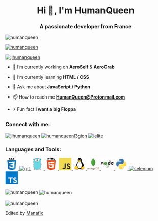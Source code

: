 <h1 align="center">Hi 👋, I'm HumanQueen</h1>
<h3 align="center">A passionate developer from France</h3>

<p align="left"> <img src="https://komarev.com/ghpvc/?username=humanqueen&label=Profile%20views&color=1695e3&style=flat" alt="humanqueen" /> </p>

<p align="left"> <a href="https://github.com/ryo-ma/github-profile-trophy"><img src="https://github-profile-trophy.vercel.app/?username=humanqueen" alt="humanqueen" /></a> </p>

<p align="left"> <a href="https://twitter.com/jlhumanqueen" target="blank"><img src="https://img.shields.io/twitter/follow/jlhumanqueen?logo=twitter&style=for-the-badge" alt="jlhumanqueen" /></a> </p>

- 🔭 I’m currently working on **AeroSelf** & **AeroGrab**

- 🌱 I’m currently learning **HTML / CSS**

- 💬 Ask me about **JavaScript / Python**

- 📫 How to reach me **HumanQueen@Protonmail.com**

- ⚡ Fun fact **I want a big Floppa**

<h3 align="left">Connect with me:</h3>
<p align="left">
<a href="https://twitter.com/jlhumanqueen" target="blank"><img align="center" src="https://raw.githubusercontent.com/rahuldkjain/github-profile-readme-generator/master/src/images/icons/Social/twitter.svg" alt="jlhumanqueen" height="30" width="40" /></a>
<a href="https://instagram.com/humanqueenl3gion" target="blank"><img align="center" src="https://raw.githubusercontent.com/rahuldkjain/github-profile-readme-generator/master/src/images/icons/Social/instagram.svg" alt="humanqueenl3gion" height="30" width="40" /></a>
<a href="https://discord.gg/lelite" target="blank"><img align="center" src="https://raw.githubusercontent.com/rahuldkjain/github-profile-readme-generator/master/src/images/icons/Social/discord.svg" alt="lelite" height="30" width="40" /></a>
</p>

<h3 align="left">Languages and Tools:</h3>
<p align="left"> <a href="https://www.w3schools.com/css/" target="_blank" rel="noreferrer"> <img src="https://raw.githubusercontent.com/devicons/devicon/master/icons/css3/css3-original-wordmark.svg" alt="css3" width="40" height="40"/> </a> <a href="https://git-scm.com/" target="_blank" rel="noreferrer"> <img src="https://www.vectorlogo.zone/logos/git-scm/git-scm-icon.svg" alt="git" width="40" height="40"/> </a> <a href="https://golang.org" target="_blank" rel="noreferrer"> <img src="https://raw.githubusercontent.com/devicons/devicon/master/icons/go/go-original.svg" alt="go" width="40" height="40"/> </a> <a href="https://www.w3.org/html/" target="_blank" rel="noreferrer"> <img src="https://raw.githubusercontent.com/devicons/devicon/master/icons/html5/html5-original-wordmark.svg" alt="html5" width="40" height="40"/> </a> <a href="https://developer.mozilla.org/en-US/docs/Web/JavaScript" target="_blank" rel="noreferrer"> <img src="https://raw.githubusercontent.com/devicons/devicon/master/icons/javascript/javascript-original.svg" alt="javascript" width="40" height="40"/> </a> <a href="https://www.linux.org/" target="_blank" rel="noreferrer"> <img src="https://raw.githubusercontent.com/devicons/devicon/master/icons/linux/linux-original.svg" alt="linux" width="40" height="40"/> </a> <a href="https://www.mongodb.com/" target="_blank" rel="noreferrer"> <img src="https://raw.githubusercontent.com/devicons/devicon/master/icons/mongodb/mongodb-original-wordmark.svg" alt="mongodb" width="40" height="40"/> </a> <a href="https://nodejs.org" target="_blank" rel="noreferrer"> <img src="https://raw.githubusercontent.com/devicons/devicon/master/icons/nodejs/nodejs-original-wordmark.svg" alt="nodejs" width="40" height="40"/> </a> <a href="https://www.python.org" target="_blank" rel="noreferrer"> <img src="https://raw.githubusercontent.com/devicons/devicon/master/icons/python/python-original.svg" alt="python" width="40" height="40"/> </a> <a href="https://www.selenium.dev" target="_blank" rel="noreferrer"> <img src="https://raw.githubusercontent.com/detain/svg-logos/780f25886640cef088af994181646db2f6b1a3f8/svg/selenium-logo.svg" alt="selenium" width="40" height="40"/> </a> <a href="https://www.typescriptlang.org/" target="_blank" rel="noreferrer"> <img src="https://raw.githubusercontent.com/devicons/devicon/master/icons/typescript/typescript-original.svg" alt="typescript" width="40" height="40"/> </a> </p>

<p><img align="left" src="https://github-readme-stats.vercel.app/api/top-langs?username=humanqueen&show_icons=true&locale=en&layout=compact" alt="humanqueen" /></p>

<p>&nbsp;<img align="center" src="https://github-readme-stats.vercel.app/api?username=humanqueen&show_icons=true&locale=en" alt="humanqueen" /></p>

<p><img align="center" src="https://github-readme-streak-stats.herokuapp.com/?user=humanqueen&" alt="humanqueen" /></p>

Edited by [Manafix](<https://manafix.dev>)


